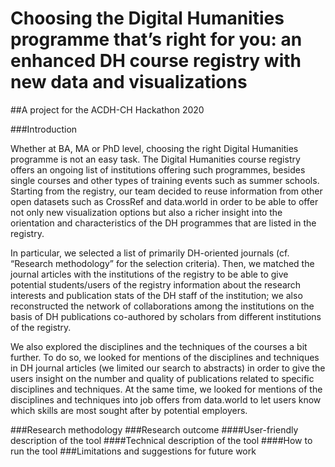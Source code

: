# Choosing the Digital Humanities programme that’s right for you: an enhanced DH course registry with new data and visualizations
##A project for the ACDH-CH Hackathon 2020

###Introduction

Whether at BA, MA or PhD level, choosing the right Digital Humanities programme is not an easy task. The Digital Humanities course registry offers an ongoing list of institutions offering such programmes, besides single courses and other types of training events such as summer schools. Starting from the registry, our team decided to reuse information from other open datasets such as CrossRef and data.world in order to be able to offer not only new visualization options but also a richer insight into the orientation and characteristics of the DH programmes that are listed in the registry.

In particular, we selected a list of primarily DH-oriented journals (cf. “Research methodology” for the selection criteria). Then, we matched the journal articles with the institutions of the registry to be able to give potential students/users of the registry information about the research interests and publication stats of the DH staff of the institution; we also reconstructed the network of collaborations among the institutions on the basis of DH publications co-authored by scholars from different institutions of the registry.

We also explored the disciplines and the techniques of the courses a bit further. To do so, we looked for mentions of the disciplines and techniques in DH journal articles (we limited our search to abstracts) in order to give the users insight on the number and quality of publications related to specific disciplines and techniques. At the same time, we looked for mentions of the disciplines and techniques into job offers from data.world to let users know which skills are most sought after by potential employers.

###Research methodology
###Research outcome
	####User-friendly description of the tool
	####Technical description of the tool
	####How to run the tool
###Limitations and suggestions for future work
